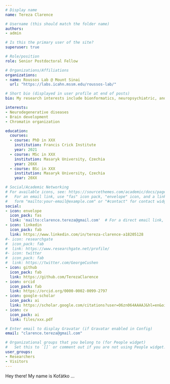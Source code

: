 ```yaml
---
# Display name
name: Tereza Clarence

# Username (this should match the folder name)
authors:
- admin

# Is this the primary user of the site?
superuser: true

# Role/position
role: Senior Postdoctoral Fellow

# Organizations/Affiliations
organizations:
- name: Roussos Lab @ Mount Sinai
  url: "https://labs.icahn.mssm.edu/roussos-lab/"

# Short bio (displayed in user profile at end of posts)
bio: My research interests include bionformatics, neuropsychiatric, and neurological diseases.

interests:
- Neurodegenerative diseases
- Brain development
- Chromatin organization

education:
  courses:
  - course: PhD in XXX
    institution: Francis Crick Institute
    year: 2021
  - course: MSc in XXX
    institution: Masaryk University, Czechia
    year: 20XX
  - course: BSc in XXX
    institution: Masaryk University, Czechia
    year: 20XX

# Social/Academic Networking
# For available icons, see: https://sourcethemes.com/academic/docs/page-builder/#icons
#   For an email link, use "fas" icon pack, "envelope" icon, and a link in the
#   form "mailto:your-email@example.com" or "#contact" for contact widget.
social:
- icon: envelope
  icon_pack: fas
  link: 'mailto:clarence.tereza@gmail.com'  # For a direct email link, use "mailto:test@example.org".
- icon: linkedin
  icon_pack: fab
  link: https://www.linkedin.com/in/tereza-clarence-a18205128
#- icon: researchgate
#  icon_pack: fab
#  link: https://www.researchgate.net/profile/
#- icon: twitter
#  icon_pack: fab
#  link: https://twitter.com/GeorgeCushen
- icon: github
  icon_pack: fab
  link: https://github.com/TerezaClarence
- icon: orcid
  icon_pack: fab
  link: https://orcid.org/0000-0002-0099-2797
- icon: google-scholar
  icon_pack: ai
  link: https://scholar.google.com/citations?user=O6zn064AAAAJ&hl=en&oi=ao
- icon: cv
  icon_pack: ai
  link: files/xxx.pdf

# Enter email to display Gravatar (if Gravatar enabled in Config)
email: "clarence.tereza@gmail.com"

# Organizational groups that you belong to (for People widget)
#   Set this to `[]` or comment out if you are not using People widget.
user_groups:
- Researchers
- Visitors
---
```


Hey there! My name is Koťátko ...

